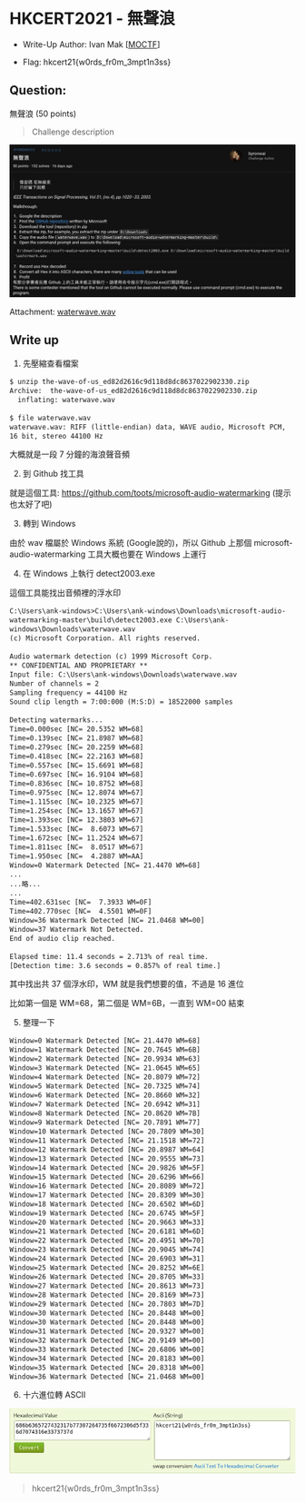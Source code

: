 # HKCERT2021 - 無聲浪
- Write-Up Author: Ivan Mak \[[MOCTF](https://hackmd.io/JH0dysBTSx6H1o1PZ7OqWg)\]

- Flag: hkcert21{w0rds_fr0m_3mpt1n3ss}

## **Question:**
無聲浪 (50 points)

>Challenge description

![img](./img/1.png)

Attachment: [waterwave.wav](./waterwave.wav)

## Write up
1. 先壓縮查看檔案

```
$ unzip the-wave-of-us_ed82d2616c9d118d8dc8637022902330.zip
Archive:  the-wave-of-us_ed82d2616c9d118d8dc8637022902330.zip
  inflating: waterwave.wav

$ file waterwave.wav
waterwave.wav: RIFF (little-endian) data, WAVE audio, Microsoft PCM, 16 bit, stereo 44100 Hz
```

大概就是一段 7 分鐘的海浪聲音頻

2. 到 Github 找工具

就是這個工具: https://github.com/toots/microsoft-audio-watermarking (提示也太好了吧)

3. 轉到 Windows

由於 wav 檔屬於 Windows 系統 (Google說的)，所以 Github 上那個 microsoft-audio-watermarking 工具大概也要在 Windows 上運行

4. 在 Windows 上執行 detect2003.exe

這個工具能找出音頻裡的浮水印

```
C:\Users\ank-windows>C:\Users\ank-windows\Downloads\microsoft-audio-watermarking-master\build\detect2003.exe C:\Users\ank-windows\Downloads\waterwave.wav
(c) Microsoft Corporation. All rights reserved.

Audio watermark detection (c) 1999 Microsoft Corp.
** CONFIDENTIAL AND PROPRIETARY **
Input file: C:\Users\ank-windows\Downloads\waterwave.wav
Number of channels = 2
Sampling frequency = 44100 Hz
Sound clip length = 7:00:000 (M:S:D) = 18522000 samples

Detecting watermarks...
Time=0.000sec [NC= 20.5352 WM=68]
Time=0.139sec [NC= 21.8987 WM=68]
Time=0.279sec [NC= 20.2259 WM=68]
Time=0.418sec [NC= 22.2163 WM=68]
Time=0.557sec [NC= 15.6691 WM=68]
Time=0.697sec [NC= 16.9104 WM=68]
Time=0.836sec [NC= 10.8752 WM=68]
Time=0.975sec [NC= 12.8074 WM=67]
Time=1.115sec [NC= 10.2325 WM=67]
Time=1.254sec [NC= 13.1657 WM=67]
Time=1.393sec [NC= 12.3803 WM=67]
Time=1.533sec [NC=  8.6073 WM=67]
Time=1.672sec [NC= 11.2524 WM=67]
Time=1.811sec [NC=  8.0517 WM=67]
Time=1.950sec [NC=  4.2887 WM=AA]
Window=0 Watermark Detected [NC= 21.4470 WM=68]
...
...略...
...
Time=402.631sec [NC=  7.3933 WM=0F]
Time=402.770sec [NC=  4.5501 WM=0F]
Window=36 Watermark Detected [NC= 21.0468 WM=00]
Window=37 Watermark Not Detected.
End of audio clip reached.

Elapsed time: 11.4 seconds = 2.713% of real time.
[Detection time: 3.6 seconds = 0.857% of real time.]
```
其中找出共 37 個浮水印，WM 就是我們想要的值，不過是 16 進位

比如第一個是 WM=68，第二個是 WM=6B，一直到 WM=00 結束

5. 整理一下

```
Window=0 Watermark Detected [NC= 21.4470 WM=68]
Window=1 Watermark Detected [NC= 20.7645 WM=6B]
Window=2 Watermark Detected [NC= 20.9934 WM=63]
Window=3 Watermark Detected [NC= 21.0645 WM=65]
Window=4 Watermark Detected [NC= 20.8079 WM=72]
Window=5 Watermark Detected [NC= 20.7325 WM=74]
Window=6 Watermark Detected [NC= 20.8660 WM=32]
Window=7 Watermark Detected [NC= 20.6942 WM=31]
Window=8 Watermark Detected [NC= 20.8620 WM=7B]
Window=9 Watermark Detected [NC= 20.7891 WM=77]
Window=10 Watermark Detected [NC= 20.7809 WM=30]
Window=11 Watermark Detected [NC= 21.1518 WM=72]
Window=12 Watermark Detected [NC= 20.8987 WM=64]
Window=13 Watermark Detected [NC= 20.9555 WM=73]
Window=14 Watermark Detected [NC= 20.9826 WM=5F]
Window=15 Watermark Detected [NC= 20.6296 WM=66]
Window=16 Watermark Detected [NC= 20.8089 WM=72]
Window=17 Watermark Detected [NC= 20.8309 WM=30]
Window=18 Watermark Detected [NC= 20.6502 WM=6D]
Window=19 Watermark Detected [NC= 20.6745 WM=5F]
Window=20 Watermark Detected [NC= 20.9663 WM=33]
Window=21 Watermark Detected [NC= 20.6181 WM=6D]
Window=22 Watermark Detected [NC= 20.4951 WM=70]
Window=23 Watermark Detected [NC= 20.9045 WM=74]
Window=24 Watermark Detected [NC= 20.6903 WM=31]
Window=25 Watermark Detected [NC= 20.8252 WM=6E]
Window=26 Watermark Detected [NC= 20.8705 WM=33]
Window=27 Watermark Detected [NC= 20.8613 WM=73]
Window=28 Watermark Detected [NC= 20.8169 WM=73]
Window=29 Watermark Detected [NC= 20.7803 WM=7D]
Window=30 Watermark Detected [NC= 20.8448 WM=00]
Window=30 Watermark Detected [NC= 20.8448 WM=00]
Window=31 Watermark Detected [NC= 20.9327 WM=00]
Window=32 Watermark Detected [NC= 20.9149 WM=00]
Window=33 Watermark Detected [NC= 20.6806 WM=00]
Window=34 Watermark Detected [NC= 20.8183 WM=00]
Window=35 Watermark Detected [NC= 20.8318 WM=00]
Window=36 Watermark Detected [NC= 21.0468 WM=00]

```

6. 十六進位轉 ASCII

![img](./img/2.png)

> hkcert21{w0rds_fr0m_3mpt1n3ss}
